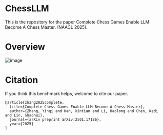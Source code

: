 # ChessLLM

This is the repository for the paper Complete Chess Games Enable LLM Become A Chess Master. (NAACL 2025). 

# Overview

![image](https://github.com/Inch-Z/ChessLLM/blob/main/NAACL%202025_8.png)

# Citation
If you think this benchmark helps, welcome to cite our paper.

```
@article{zhang2025complete,
  title={Complete Chess Games Enable LLM Become A Chess Master},
  author={Zhang, Yinqi and Han, Xintian and Li, Haolong and Chen, Kedi and Lin, Shaohui},
  journal={arXiv preprint arXiv:2501.17186},
  year={2025}
}
```
